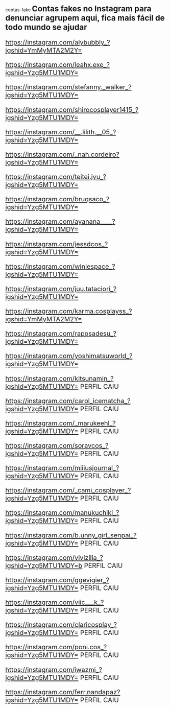  contas-fake
<big><big><big><b>Contas fakes no Instagram para denunciar agrupem aqui, fica mais fácil de todo mundo se ajudar</b><big></big>

https://instagram.com/alybubbly_?igshid=YmMyMTA2M2Y=

https://instagram.com/leahx.exe_?igshid=Yzg5MTU1MDY=

https://instagram.com/stefanny._walker_?igshid=Yzg5MTU1MDY=

https://instagram.com/shirocosplayer1415_?igshid=Yzg5MTU1MDY=

https://instagram.com/__.lilith.__05_?igshid=Yzg5MTU1MDY=

https://instagram.com/_nah.cordeiro?igshid=Yzg5MTU1MDY=

https://instagram.com/teitei.jyu_?igshid=Yzg5MTU1MDY=

https://instagram.com/bruqsaco_?igshid=Yzg5MTU1MDY=

https://instagram.com/ayanana____?igshid=Yzg5MTU1MDY=

https://instagram.com/jessdcos_?igshid=Yzg5MTU1MDY=

https://instagram.com/winiespace_?igshid=Yzg5MTU1MDY=

https://instagram.com/juu.tataciori_?igshid=Yzg5MTU1MDY=

https://instagram.com/karma.cosplayss_?igshid=YmMyMTA2M2Y=

https://instagram.com/raposadesu_?igshid=Yzg5MTU1MDY=

https://instagram.com/yoshimatsuworld_?igshid=Yzg5MTU1MDY=

https://instagram.com/kitsunamin_?igshid=Yzg5MTU1MDY= PERFIL CAIU

https://instagram.com/carol_icematcha_?igshid=Yzg5MTU1MDY= PERFIL CAIU

https://instagram.com/_marukeehl_?igshid=Yzg5MTU1MDY= PERFIL CAIU

https://instagram.com/soravcos_?igshid=Yzg5MTU1MDY=  PERFIL CAIU

https://instagram.com/miiiusjournal_?igshid=Yzg5MTU1MDY= PERFIL CAIU

https://instagram.com/_cami_cosplayer_?igshid=Yzg5MTU1MDY= PERFIL CAIU

https://instagram.com/manukuchiki_?igshid=Yzg5MTU1MDY= PERFIL CAIU

https://instagram.com/b.unny_girl_senpai_?igshid=Yzg5MTU1MDY= PERFIL CAIU

https://instagram.com/vivizilla_?igshid=Yzg5MTU1MDY=b PERFIL CAIU

https://instagram.com/ggevigier_?igshid=Yzg5MTU1MDY= PERFIL CAIU

https://instagram.com/viic___k_?igshid=Yzg5MTU1MDY= PERFIL CAIU

https://instagram.com/claricosplay_?igshid=Yzg5MTU1MDY= PERFIL CAIU

https://instagram.com/poni.cos_?igshid=Yzg5MTU1MDY= PERFIL CAIU

https://instagram.com/iwazmi_?igshid=Yzg5MTU1MDY= PERFIL CAIU

https://instagram.com/ferr.nandapaz?igshid=Yzg5MTU1MDY= PERFIL CAIU


